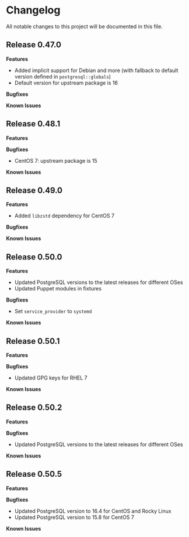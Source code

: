 # Changelog

All notable changes to this project will be documented in this file.

## Release 0.47.0

**Features**

* Added implicit support for Debian and more (with fallback to default version
  defined in `postgresql::globals`)
* Default version for upstream package is 16

**Bugfixes**

**Known Issues**

## Release 0.48.1

**Features**

**Bugfixes**

* CentOS 7: upstream package is 15

**Known Issues**

## Release 0.49.0

**Features**

* Added `libzstd` dependency for CentOS 7

**Bugfixes**

**Known Issues**

## Release 0.50.0

**Features**

* Updated PostgreSQL versions to the latest releases for different OSes
* Updated Puppet modules in fixtures

**Bugfixes**

* Set `service_provider` to `systemd`

**Known Issues**

## Release 0.50.1

**Features**

**Bugfixes**

* Updated GPG keys for RHEL 7

**Known Issues**

## Release 0.50.2

**Features**

**Bugfixes**

* Updated PostgreSQL versions to the latest releases for different OSes

**Known Issues**

## Release 0.50.5

**Features**

**Bugfixes**

* Updated PostgreSQL version to 16.4 for CentOS and Rocky Linux
* Updated PostgreSQL version to 15.8 for CentOS 7

**Known Issues**